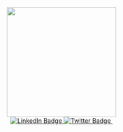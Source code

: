 <div id="header" align="center">
  <img src="https://media.giphy.com/media/dbtDDSvWErdf2/giphy.gif" width="250"/>
</div>
<div id="badges" align="center">
  <a href="https://www.linkedin.com/in/philippkohn/">
    <img src="https://img.shields.io/badge/LinkedIn-blue?style=for-the-badge&logo=linkedin&logoColor=white" alt="LinkedIn Badge"/>
  </a>
  <a href="https://twitter.com/philipp_kohn">
    <img src="https://img.shields.io/badge/Twitter-blue?style=for-the-badge&logo=twitter&logoColor=white" alt="Twitter Badge"/>
  </a>
<img src="https://komarev.com/ghpvc/?username=philippkohn&style=flat-square&color=blue" alt=""/>
</div>


<!--
**philippkohn/philippkohn** is a ✨ _special_ ✨ repository because its `README.md` (this file) appears on your GitHub profile.

Here are some ideas to get you started:

- 🔭 I’m currently working on ...
- 🌱 I’m currently learning ...
- 👯 I’m looking to collaborate on ...
- 🤔 I’m looking for help with ...
- 💬 Ask me about ...
- 📫 How to reach me: ...
- 😄 Pronouns: ...
- ⚡ Fun fact: ...
-->
